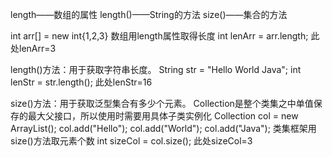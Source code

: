 <!--
 * @Author: Zzceaon
 * @Date: 2020-07-06 13:49:18
 * @LastEditTime: 2020-07-06 13:53:27
 * @LastEditors: Please set LastEditors
 * @Description: length&length()&size()的区别
 * @FilePath: \leetcode\Note\grammar\Java\length()&length&size().md
--> 
length——数组的属性
length()——String的方法
size()——集合的方法

int arr[] = new int{1,2,3}
数组用length属性取得长度
int lenArr = arr.length;  此处lenArr=3

length()方法：用于获取字符串长度。
String str = "Hello World Java";
int lenStr = str.length();  此处lenStr=16

size()方法：用于获取泛型集合有多少个元素。
Collection是整个类集之中单值保存的最大父接口，所以使用时需要用具体子类实例化
Collection<String> col = new ArrayList<String>();
col.add("Hello");
col.add("World");
col.add("Java");
类集框架用size()方法取元素个数
int sizeCol = col.size();  此处sizeCol=3
